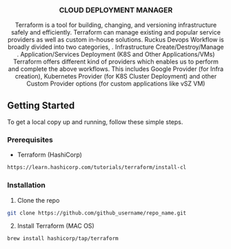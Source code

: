 <br />
<p align="center">

  <h3 align="center">CLOUD DEPLOYMENT MANAGER</h3>

  <p align="center">
    Terraform is a tool for building, changing, and versioning infrastructure safely and efficiently. Terraform can manage existing and popular service providers as well as custom in-house solutions.
    Ruckus Devops Workflow is broadly divided into two categories,
      . Infrastructure Create/Destroy/Manage
      . Application/Services Deployment (K8S and Other Applications/VMs)
    Terraform offers different kind of providers which enables us to perform and complete the above workflows. This includes Google Provider (for Infra creation), Kubernetes Provider (for K8S Cluster Deployment) and other Custom Provider options (for custom applications like vSZ VM)
    <br />
  </p>
</p>

## Getting Started

To get a local copy up and running, follow these simple steps.

### Prerequisites

* Terraform (HashiCorp)
```sh
https://learn.hashicorp.com/tutorials/terraform/install-cl
```

### Installation

1. Clone the repo
```sh
git clone https://github.com/github_username/repo_name.git
```
2. Install Terraform (MAC OS)
```sh
brew install hashicorp/tap/terraform
```
